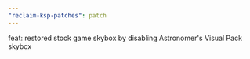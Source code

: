```yaml
---
"reclaim-ksp-patches": patch
---
```


feat: restored stock game skybox by disabling Astronomer's Visual Pack skybox
